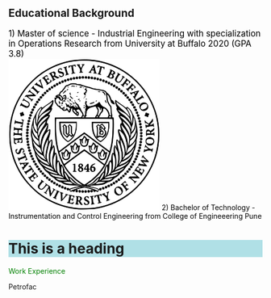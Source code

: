 
## **Educational Background**

 <span style="color: Black">
   <span style="font-size:120%;">1) Master of science - Industrial Engineering with specialization in Operations Research 
from University at Buffalo 2020 (GPA 3.8)</span> </span>
<br>
<img src="UB_Logo.png" alt="University at Buffalo" style="width:300px;height:300px;">
 <span style="color: Black"> 2) Bachelor of Technology - Instrumentation and Control Engineering 
from College of Engineeering Pune </span> 
 
 <h1 style="background-color:powderblue;">This is a heading</h1> 
<span style="color: green"> Work Experience </span>

Petrofac 
 


